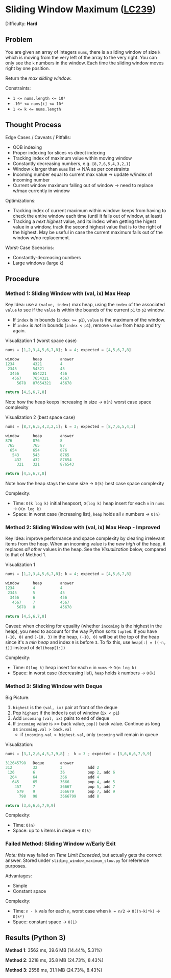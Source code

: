 # Sliding Window Maximum ([LC239](https://leetcode.com/problems/sliding-window-maximum/))
Difficulty: **Hard**

## Problem

You are given an array of integers `nums`, there is a sliding window of size `k` which is moving from the very left of the array to the very right. You can only see the `k` numbers in the window. Each time the sliding window moves right by one position.

Return the *max sliding window*.

Constraints:
- `1 <= nums.length <= 10⁵`
- `-10⁴ <= nums[i] <= 10⁴`
- `1 <= k <= nums.length`

## Thought Process

Edge Cases / Caveats / Pitfalls:
- OOB indexing
- Proper indexing for slices vs direct indexing
- Tracking index of maximum value within moving window
- Constantly decreasing numbers, e.g. `[8,7,6,5,4,3,2,1]`
- Window `k` larger than `nums` list -> N/A as per constraints
- Incoming number equal to current max value -> update w/index of incoming number
- Current window maximum falling out of window -> need to replace w/max currently in window

Optimizations:
- Tracking index of current maximum within window: keeps from having to check the entire window each time (until it falls out of window, at least)
- Tracking a *next highest* value, and its index: when getting the higest value in a window, track the second highest value that is to the right of the highest.  May be useful in case the current maximum falls out of the window w/no replacement.

Worst-Case Scenarios:
- Constantly-decreasing numbers
- Large windows (large `k`)

## Procedure

### Method 1: Sliding Window with (val, ix) Max Heap

Key Idea: use a `(value, index)` max heap, using the `index` of the associated `value` to see if the `value` is within the bounds of the current `p1` to `p2` window.
- If `index` is in bounds (`index >= p1`), `value` is the maximum of the window.
- If `index` is *not* in bounds (`index < p1`), remove `value` from heap and try again.

Visualization 1 (worst space case)
```Python
nums = [1,2,3,4,5,6,7,8]; k = 4; expected = [4,5,6,7,8]

window      heap        answer 
1234        4321        4
 2345       54321       45
  3456      654221      456
   4567     7654321     4567
     5678   87654321    45678

return [4,5,6,7,8]
```
Note how the heap keeps increasing in size -> `O(n)` worst case space complexity

Visualization 2 (best space case)
```Python
nums = [8,7,6,5,4,3,2,1]; k = 3; expected = [8,7,6,5,4,3]

window      heap        answer 
876         876         8
 765        765         87
  654       654         876
   543      543         8765
    432     432         87654
     321    321         876543

return [4,5,6,7,8]
```
Note how the heap stays the same size -> `O(k)` best case space complexity

Complexity:
- Time: `O(k log k)` initial heapsort, `O(log k)` heap insert for each `n` in `nums` -> `O(n log k)`
- Space: in worst case (increasing list), `heap` holds all `n` numbers -> `O(n)`

### Method 2: Sliding Window with (val, ix) Max Heap - Improved

Key Idea: improve performance and space complexity by clearing irrelevant items from the heap.  When an incoming value is the *new high* of the heap, it replaces *all other* values in the heap.  See the *Visualization* below, compared to that of Method 1.

Visualization 1
```Python
nums = [1,2,3,4,5,6,7,8]; k = 4; expected = [4,5,6,7,8]

window      heap        answer 
1234        4           4
 2345       5           45
  3456      6           456
   4567     7           4567
     5678   8           45678

return [4,5,6,7,8]
```

Caveat: when checking for equality (whether `incoming` is the highest in the heap), you need to account for the way Python sorts `tuple`s.  If you have `(-10, 0)` and `(-10, 3)` in the heap, `(-10, 0)` will be at the top of the heap since it's a *min heap* and index `0` is before `3`.  To fix this, use `heap[:] = [(-n, i)]` instead of `del(heap[1:])`

Complexity:
- Time: `O(log k)` heap insert for each `n` in `nums` -> `O(n log k)`
- Space: in worst case (decreasing list), `heap` holds `k` numbers -> `O(k)`

### Method 3: Sliding Window with Deque

Big Picture:
1. `highest` is the `(val, ix)` pair at front of the deque
2. Pop `highest` if the index is out of window (`ix < p1`)
3. Add `incoming` `(val, ix)` pairs to end of deque
4. If `incoming` value is >= back value, `pop()` back value. Continue as long as `incoming.val > back.val`
    - if `incoming.val > highest.val`, only `incoming` will remain in queue

Visualization:
```python
nums = [3,1,2,6,4,5,7,9,8] ;  k = 3 ; expected = [3,6,6,6,7,9,9]

312645798   Deque       answer      
312         32          3           add 2 
 126        6           36          pop 2, add 6
  264       64          366         add 4
   645      65          3666        pop 4, add 5
    457     7           36667       pop 5, add 7
     579    9           366679      pop 7, add 9
      798   98          3666799     add 8

return [3,6,6,6,7,9,9]
```

Complexity:
- Time: `O(n)`
- Space: up to `k` items in deque -> `O(k)`

### Failed Method: Sliding Window w/Early Exit

*Note:* this way failed on *Time Limit Exceeded*, but actually gets the correct answer.  Stored under `sliding_window_maximum_slow.py` for reference purposes.

Advantages:
- Simple
- Constant space

Complexity:
- Time: `n - k` vals for each `n`, worst case when `k = n/2` -> `O((n-k)*k)` -> `O(k²)`
- Space: constant space -> `O(1)`

## Results (Python 3)

**Method 1**: 3562 ms, 39.6 MB (14.44%, 5.31%)

**Method 2**: 3218 ms, 35.8 MB (24.73%, 8.43%)

**Method 3**: 2558 ms, 31.1 MB (24.73%, 8.43%)
